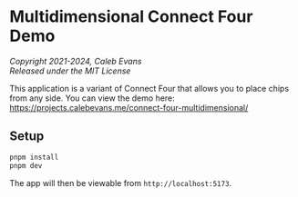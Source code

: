 # Multidimensional Connect Four Demo

_Copyright 2021-2024, Caleb Evans_  
_Released under the MIT License_

This application is a variant of Connect Four that allows you to place chips
from any side. You can view the demo here:
https://projects.calebevans.me/connect-four-multidimensional/

## Setup

```sh
pnpm install
pnpm dev
```

The app will then be viewable from `http://localhost:5173`.
